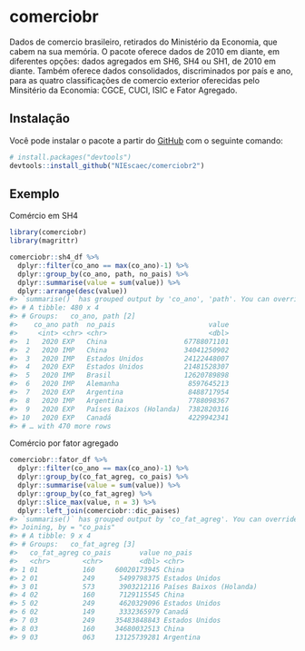 
<!-- README.md is generated from README.Rmd. Please edit that file -->

# comerciobr

<!-- badges: start -->

<!-- badges: end -->

Dados de comercio brasileiro, retirados do Ministério da Economia, que
cabem na sua memória. O pacote oferece dados de 2010 em diante, em
diferentes opções: dados agregados em SH6, SH4 ou SH1, de 2010 em
diante. Também oferece dados consolidados, discriminados por país e ano,
para as quatro classificações de comercio exterior oferecidas pelo
Minsitério da Economia: CGCE, CUCI, ISIC e Fator Agregado.

## Instalação

Você pode instalar o pacote a partir do [GitHub](https://github.com/)
com o seguinte comando:

``` r
# install.packages("devtools")
devtools::install_github("NIEscaec/comerciobr2")
```

## Exemplo

Comércio em SH4

``` r
library(comerciobr)
library(magrittr)

comerciobr::sh4_df %>% 
  dplyr::filter(co_ano == max(co_ano)-1) %>% 
  dplyr::group_by(co_ano, path, no_pais) %>%
  dplyr::summarise(value = sum(value)) %>% 
  dplyr::arrange(desc(value))
#> `summarise()` has grouped output by 'co_ano', 'path'. You can override using the `.groups` argument.
#> # A tibble: 480 x 4
#> # Groups:   co_ano, path [2]
#>    co_ano path  no_pais                       value
#>     <int> <chr> <chr>                         <dbl>
#>  1   2020 EXP   China                   67788071101
#>  2   2020 IMP   China                   34041250902
#>  3   2020 IMP   Estados Unidos          24122448007
#>  4   2020 EXP   Estados Unidos          21481528307
#>  5   2020 IMP   Brasil                  12620789898
#>  6   2020 IMP   Alemanha                 8597645213
#>  7   2020 EXP   Argentina                8488717954
#>  8   2020 IMP   Argentina                7788098367
#>  9   2020 EXP   Países Baixos (Holanda)  7382820316
#> 10   2020 EXP   Canadá                   4229942341
#> # … with 470 more rows
```

Comércio por fator agregado

``` r
comerciobr::fator_df %>%
  dplyr::filter(co_ano == max(co_ano)-1) %>%
  dplyr::group_by(co_fat_agreg, co_pais) %>%
  dplyr::summarise(value = sum(value)) %>%
  dplyr::group_by(co_fat_agreg) %>% 
  dplyr::slice_max(value, n = 3) %>%
  dplyr::left_join(comerciobr::dic_paises)
#> `summarise()` has grouped output by 'co_fat_agreg'. You can override using the `.groups` argument.
#> Joining, by = "co_pais"
#> # A tibble: 9 x 4
#> # Groups:   co_fat_agreg [3]
#>   co_fat_agreg co_pais       value no_pais                
#>   <chr>        <chr>         <dbl> <chr>                  
#> 1 01           160     60020173945 China                  
#> 2 01           249      5499798375 Estados Unidos         
#> 3 01           573      3903212116 Países Baixos (Holanda)
#> 4 02           160      7129115545 China                  
#> 5 02           249      4620329096 Estados Unidos         
#> 6 02           149      3332365979 Canadá                 
#> 7 03           249     35483848843 Estados Unidos         
#> 8 03           160     34680032513 China                  
#> 9 03           063     13125739281 Argentina
```
